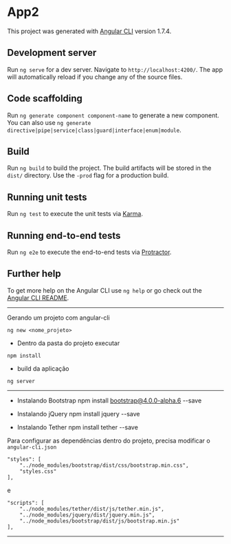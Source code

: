 # App2

This project was generated with [Angular CLI](https://github.com/angular/angular-cli) version 1.7.4.

## Development server

Run `ng serve` for a dev server. Navigate to `http://localhost:4200/`. The app will automatically reload if you change any of the source files.

## Code scaffolding

Run `ng generate component component-name` to generate a new component. You can also use `ng generate directive|pipe|service|class|guard|interface|enum|module`.

## Build

Run `ng build` to build the project. The build artifacts will be stored in the `dist/` directory. Use the `-prod` flag for a production build.

## Running unit tests

Run `ng test` to execute the unit tests via [Karma](https://karma-runner.github.io).

## Running end-to-end tests

Run `ng e2e` to execute the end-to-end tests via [Protractor](http://www.protractortest.org/).

## Further help

To get more help on the Angular CLI use `ng help` or go check out the [Angular CLI README](https://github.com/angular/angular-cli/blob/master/README.md).


---

Gerando um projeto com angular-cli

`ng new <nome_projeto>`

- Dentro da pasta do projeto executar

`npm install`

- build da aplicação

`ng server`

---

- Instalando Bootstrap
npm install bootstrap@4.0.0-alpha.6 --save


- Instalando jQuery
npm install jquery --save

- Instalando Tether
npm install tether --save

Para configurar as dependências dentro do projeto, precisa modificar o `angular-cli.json`

```
"styles": [
    "../node_modules/bootstrap/dist/css/bootstrap.min.css",
    "styles.css"
],
```
e

```
"scripts": [
    "../node_modules/tether/dist/js/tether.min.js",
    "../node_modules/jquery/dist/jquery.min.js",
    "../node_modules/bootstrap/dist/js/bootstrap.min.js"
],

```

---
